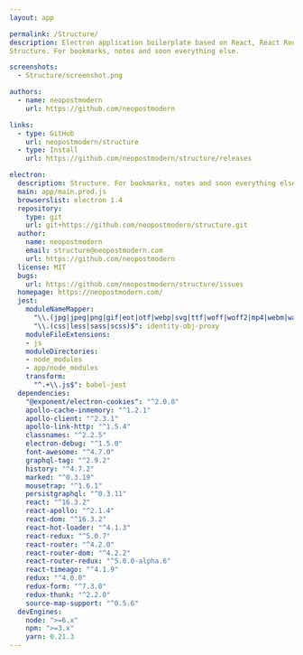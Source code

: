 ```yaml
---
layout: app

permalink: /Structure/
description: Electron application boilerplate based on React, React Router, Webpack, React Hot Loader for rapid application development
Structure. For bookmarks, notes and soon everything else.

screenshots:
  - Structure/screenshot.png

authors:
  - name: neopostmodern
    url: https://github.com/neopostmodern

links:
  - type: GitHub
    url: neopostmodern/structure
  - type: Install
    url: https://github.com/neopostmodern/structure/releases

electron:
  description: Structure. For bookmarks, notes and soon everything else.
  main: app/main.prod.js
  browserslist: electron 1.4
  repository:
    type: git
    url: git+https://github.com/neopostmodern/structure.git
  author:
    name: neopostmodern
    email: structure@neopostmodern.com
    url: https://github.com/neopostmodern
  license: MIT
  bugs:
    url: https://github.com/neopostmodern/structure/issues
  homepage: https://neopostmodern.com/
  jest:
    moduleNameMapper:
      "\\.(jpg|jpeg|png|gif|eot|otf|webp|svg|ttf|woff|woff2|mp4|webm|wav|mp3|m4a|aac|oga)$": "<rootDir>/mocks/fileMock.js"
      "\\.(css|less|sass|scss)$": identity-obj-proxy
    moduleFileExtensions:
    - js
    moduleDirectories:
    - node_modules
    - app/node_modules
    transform:
      "^.+\\.js$": babel-jest
  dependencies:
    "@exponent/electron-cookies": "^2.0.0"
    apollo-cache-inmemory: "^1.2.1"
    apollo-client: "^2.3.1"
    apollo-link-http: "^1.5.4"
    classnames: "^2.2.5"
    electron-debug: "^1.5.0"
    font-awesome: "^4.7.0"
    graphql-tag: "^2.9.2"
    history: "^4.7.2"
    marked: "^0.3.19"
    mousetrap: "^1.6.1"
    persistgraphql: "^0.3.11"
    react: "^16.3.2"
    react-apollo: "^2.1.4"
    react-dom: "^16.3.2"
    react-hot-loader: "^4.1.3"
    react-redux: "^5.0.7"
    react-router: "^4.2.0"
    react-router-dom: "^4.2.2"
    react-router-redux: "^5.0.0-alpha.6"
    react-timeago: "^4.1.9"
    redux: "^4.0.0"
    redux-form: "^7.3.0"
    redux-thunk: "^2.2.0"
    source-map-support: "^0.5.6"
  devEngines:
    node: ">=6.x"
    npm: ">=3.x"
    yarn: 0.21.3
---
```

